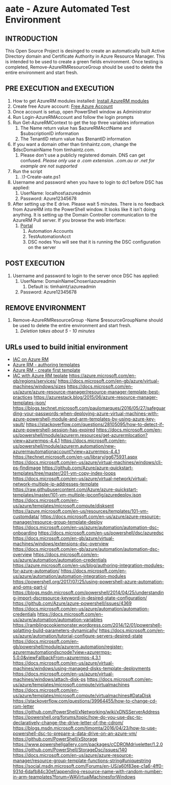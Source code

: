 # aate - Azure Automated Test Environment

## INTRODUCTION

This Open Source Project is desinged to create an automatically built Active Directory domain and
Certificate Authority in Azure Resource Manager.
This is intended to be used to create a green fields environment. Once testing is completed,
Remove-AzureRMResourceGroup should be used to delete the entire environment and start fresh.

## PRE EXECUTION and EXECUTION

1. How to get AzureRM modules installed: [Install AzureRM modules](https://docs.microsoft.com/en-us/powershell/azure/install-azurerm-ps?view=azurermps-5.0.0)
2. Create free Azure account: [Free Azure Account](https://azure.microsoft.com/en-au/free/)
3. Once account is setup, open PowerShell window as Administrator
4. Run Login-AzureRMAccount and follow the login prompts
5. Run Get-AzureRMContext to get the top three variables information
    1. The Name return value has $azureRMAcctName and $subscriptionID information
    2. The TenantID return value has $tenantID information
6. If you want a domain other than timhaintz.com, change the $dscDomainName from timhaintz.com.
    1. Please don't use a publicly registered domain. DNS can get confused.
    *Please only use a .com extension. .com.au or .net for example are not supported*
7. Run the script
    1. .\1-Create-aate.ps1
8. Username and password when you have to login to dc1 before DSC has applied:
    1. UserName: localhost\azureadmin
    2. Password: Azure12345678
9. After setting up the E drive. Please wait 5 minutes. There is no feedback from AzureRM into the PowerShell window.
    It looks like it isn't doing anything. It is setting up the Domain Controller communication to the AzureRM Pull server.
    If you browse the web interface:
    1. [Portal](https://portal.azure.com)
        1. Automation Accounts
        2. TestAutomationAcct
        3. DSC nodes
    You will see that it is running the DSC configuration on the server

## POST EXECUTION

1. Username and password to login to the server once DSC has applied:
    1. UserName: DomainNameChosen\azureadmin
        1. Default is: timhaintz\azureadmin
    2. Password: Azure12345678

## REMOVE ENVIRONMENT

1. Remove-AzureRMResourceGroup -Name $resourceGroupName should be used to delete the entire environment and start fresh.
    1. *Deletion takes about 5 - 10 minutes*

## URLs used to build initial environment

* [IAC on Azure RM](https://blogs.msdn.microsoft.com/azuredev/2017/02/11/iac-on-azure-an-introduction-of-infrastructure-as-code-iac-with-azure-resource-manager-arm-template/)
* [Azure RM - authoring templates](https://docs.microsoft.com/en-us/azure/azure-resource-manager/resource-group-authoring-templates)
* [Azure RM - create first template](https://docs.microsoft.com/en-us/azure/azure-resource-manager/resource-manager-create-first-template)
* [IAC with Azure RM teplate](https://blogs.msdn.microsoft.com/azuredev/2017/02/25/iac-on-azure-windows-server-virtual-machine-deployment-made-easy-with-arm-template/)
https://azure.microsoft.com/en-gb/regions/services/
https://docs.microsoft.com/en-gb/azure/virtual-machines/windows/sizes
https://docs.microsoft.com/en-us/azure/azure-resource-manager/resource-manager-template-best-practices
https://azurestack.blog/2015/06/azure-resource-manager-templates-json/
https://blogs.technet.microsoft.com/paulomarques/2016/05/27/safeguarding-your-passwords-when-deploying-azure-virtual-machines-with-azure-powershell-module-and-arm-templates-by-using-azure-key-vault/
https://stackoverflow.com/questions/28105095/how-to-detect-if-azure-powershell-session-has-expired
https://docs.microsoft.com/en-us/powershell/module/azurerm.resources/get-azurermlocation?view=azurermps-4.4.1
https://docs.microsoft.com/en-us/powershell/module/azurerm.automation/new-azurermautomationaccount?view=azurermps-4.4.1
https://technet.microsoft.com/en-us/library/gg675931.aspx
https://docs.microsoft.com/en-us/azure/virtual-machines/windows/cli-ps-findimage
https://github.com/Azure/azure-quickstart-templates/tree/master/201-vm-copy-index-loops
https://docs.microsoft.com/en-us/azure/virtual-network/virtual-network-multiple-ip-addresses-template
https://raw.githubusercontent.com/Azure/azure-quickstart-templates/master/101-vm-multiple-ipconfig/azuredeploy.json
https://docs.microsoft.com/en-us/azure/templates/microsoft.compute/disksent
https://azure.microsoft.com/en-us/resources/templates/101-vm-customdata/
https://docs.microsoft.com/en-us/azure/azure-resource-manager/resource-group-template-deploy
https://docs.microsoft.com/en-us/azure/automation/automation-dsc-onboarding
https://docs.microsoft.com/en-us/powershell/dsc/azuredsc
https://docs.microsoft.com/en-gb/azure/virtual-machines/windows/extensions-dsc-overview
https://docs.microsoft.com/en-gb/azure/automation/automation-dsc-overview
https://docs.microsoft.com/en-us/azure/automation/automation-credentials
https://azure.microsoft.com/en-us/blog/authoring-integration-modules-for-azure-automation/
https://docs.microsoft.com/en-us/azure/automation/automation-integration-modules
https://powershell.org/2017/07/25/using-powershell-azure-automation-and-oms-part-i/
https://blogs.msdn.microsoft.com/powershell/2014/04/25/understanding-import-dscresource-keyword-in-desired-state-configuration/
https://github.com/Azure/azure-powershell/issues/4369
https://docs.microsoft.com/en-us/azure/automation/automation-credentials
https://docs.microsoft.com/en-us/azure/automation/automation-variables
https://ramblingcookiemonster.wordpress.com/2014/12/01/powershell-splatting-build-parameters-dynamically/
https://docs.microsoft.com/en-us/azure/automation/tutorial-configure-servers-desired-state
https://docs.microsoft.com/en-gb/powershell/module/azurerm.automation/register-azurermautomationdscnode?view=azurermps-5.0.0&viewFallbackFrom=azurermps-4.3.1
https://docs.microsoft.com/en-us/azure/virtual-machines/windows/using-managed-disks-template-deployments
https://docs.microsoft.com/en-us/azure/virtual-machines/windows/attach-disk-ps
https://docs.microsoft.com/en-us/azure/templates/microsoft.compute/virtualmachines
https://docs.microsoft.com/en-us/azure/templates/microsoft.compute/virtualmachines#DataDisk
https://stackoverflow.com/questions/39964455/how-to-change-cd-rom-letter
https://github.com/PowerShell/xNetworking/wiki/xDNSServerAddress
https://powershell.org/forums/topic/how-do-you-use-dsc-to-declaratively-change-the-drive-letter-of-the-cdrom/
https://blogs.msdn.microsoft.com/timomta/2016/04/23/how-to-use-powershell-dsc-to-prepare-a-data-drive-on-an-azure-vm/
https://github.com/PowerShell/xStorage
https://www.powershellgallery.com/packages/cCDROMdriveletter/1.2.0
https://github.com/PowerShell/StorageDsc/issues/140
https://docs.microsoft.com/en-us/azure/azure-resource-manager/resource-group-template-functions-string#uniquestring
https://social.msdn.microsoft.com/Forums/en-US/a60f83ee-c1a6-4ff0-931d-6dafb84c30ef/appending-resource-name-with-random-number-in-arm-teamplates?forum=WAVirtualMachinesforWindows